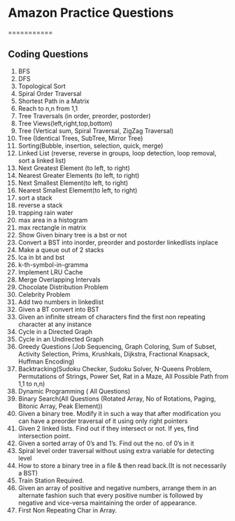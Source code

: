 # Amazon Practice Questions
===========
## Coding Questions
1. BFS
2. DFS
3. Topological Sort
4. Spiral Order Traversal
5. Shortest Path in a Matrix
6. Reach to n,n from 1,1
7. Tree Traversals (in order, preorder, postorder)
8. Tree Views(left,right,top,bottom)
9. Tree (Vertical sum, Spiral Traversal, ZigZag Traversal)
10. Tree (Identical Trees, SubTree, Mirror Tree)
11. Sorting(Bubble, insertion, selection, quick, merge)
12. Linked List (reverse, reverse in groups, loop detection, loop removal, sort a linked list)
13. Next Greatest Element (to left, to right)
14. Nearest Greater Elements (to left, to right)
15. Next Smallest Element(to left, to right)
16. Nearest Smallest Element(to left, to right)
17. sort a stack
18. reverse a stack
19. trapping rain water
20. max area in a histogram
21. max rectangle in matrix
22. Show Given binary tree is a bst or not
23. Convert a BST into inorder, preorder and postorder linkedlists inplace
24. Make a queue out of 2 stacks
25. lca in bt and bst
26. k-th-symbol-in-gramma
27. Implement LRU Cache
28. Merge Overlapping Intervals
29. Chocolate Distribution Problem
30. Celebrity Problem
31. Add two numbers in linkedlist
32. Given a BT convert into BST
33. Given an infinite stream of characters find the first non repeating character at any instance
34. Cycle in a Directed Graph
35. Cycle in an Undirected Graph
36. Greedy Questions (Job Sequencing, Graph Coloring, Sum of Subset, Activity Selection, Prims, Krushkals, Dijkstra, Fractional Knapsack, Huffman Encoding)
37. Backtracking(Sudoku Checker, Sudoku Solver, N-Queens Problem, Permutations of Strings, Power Set, Rat in a Maze, All Possible Path from 1,1 to n,n)
38. Dynamic Programming ( All Questions)
39. Binary Search(All Questions (Rotated Array, No of Rotations, Paging, Bitonic Array, Peak Element))
40. Given a binary tree. Modify it in such a way that after modification you can have a preorder traversal of it using only right pointers
41. Given 2 linked lists. Find out if they intersect or not. If yes, find intersection point.
42. Given a sorted array of 0’s and 1’s. Find out the no. of 0’s in it
43. Spiral level order traversal without using extra variable for detecting level
44. How to store a binary tree in a file & then read back.(It is not necessarily a BST)
45. Train Station Required.
46. Given an array of positive and negative numbers, arrange them in an alternate fashion such that every positive number is followed by negative and vice-versa maintaining the order of appearance.
47. First Non Repeating Char in Array.
